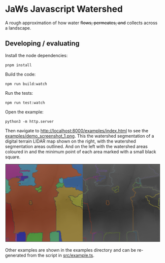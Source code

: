 
# JaWs Javascript Watershed

A rough approximation of how water ~~flows, permeates, and~~ collects across a landscape.

## Developing / evaluating

Install the node dependencies:

    pnpm install

Build the code:

    npm run build:watch

Run the tests:

    npm run test:watch

Open the example:

    python3 -m http.server

Then navigate to [http://localhost:8000/examples/index.html](http://localhost:8000/examples/index.html) to see the [examples/demo_screenshot_1.png](./examples/demo_screenshot_1.png). This the watershed segmentation of a digital terrain LIDAR map shown on the right, with the watershed segmentation areas outlined.  And on the left with the watershed areas coloured in and the minimum point of each area marked with a small black square.

<img src="./examples/demo_screenshot_1.png" />

Other examples are shown in the examples directory and can be re-generated from the script in [src/example.ts](./src/example.ts).
